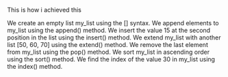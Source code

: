This is how i achieved this

We create an empty list my_list using the [] syntax.
We append elements to my_list using the append() method.
We insert the value 15 at the second position in the list using the insert() method.
We extend my_list with another list [50, 60, 70] using the extend() method.
We remove the last element from my_list using the pop() method.
We sort my_list in ascending order using the sort() method.
We find the index of the value 30 in my_list using the index() method.